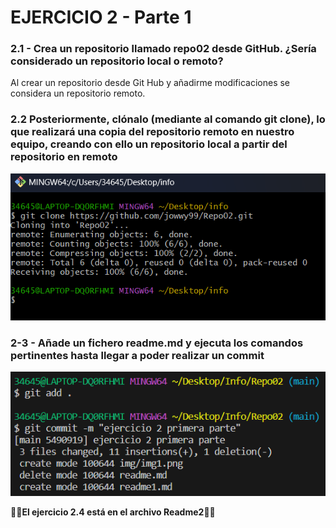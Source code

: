 # EJERCICIO 2 - Parte 1
### 2.1 - Crea un repositorio llamado repo02 desde GitHub. ¿Sería considerado un repositorio local o remoto?  
Al crear un repositorio desde Git Hub y añadirme modificaciones se considera un repositorio remoto.


### 2.2 Posteriormente, clónalo (mediante al comando git clone), lo que realizará una copia del repositorio remoto en nuestro equipo, creando con ello un repositorio local a partir del repositorio en remoto

![❌ERROR❌](./img/img1.png "clonando un repositorio remoto")  

### 2-3 - Añade un fichero readme.md y ejecuta los comandos pertinentes hasta llegar a poder realizar un commit
![❌ERROR❌](./img/img2.png "clonando un repositorio remoto")  

🚨🚨**El ejercicio 2.4 está en el archivo Readme2**🚨🚨